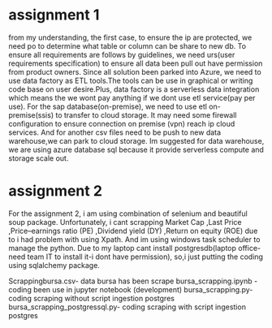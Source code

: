 # assignment 1
from my understanding, the first case, to ensure the ip are protected, we need po to determine what table or column can be share to new db.
To ensure all requirements are follows by guidelines, we need urs(user requirements specification) to ensure all data been pull out have permission from product owners.
Since all solution been parked into Azure, we need to use data factory as ETL tools.The tools can be use in graphical or writing code base on user desire.Plus, data factory is a serverless data integration which means the we wont pay anything if we dont use etl service(pay per use).
For the sap database(on-premise), we need to use etl on-premise(ssis) to transfer to cloud storage. It may need some firewall configuration to ensure connection on premise (vpn) reach ip cloud services.
And for another csv files need to be push to new data warehouse,we can park to cloud storage. Im suggested for data warehouse, we are using azure database sql because it provide serverless compute and storage scale out.

# assignment 2
For the assignment 2, i am using combination of selenium and beautiful soup package. Unfortunately, i cant scrapping 
Market Cap
,Last Price
,Price–earnings ratio (PE)
,Dividend yield (DY)
,Return on equity (ROE) due to i had problem with using
Xpath. And im using windows task scheduler to manage the python. Due to my laptop cant install postgresdb(laptop office-need team IT to install it-i dont have permission),
so,i just putting the coding using sqlalchemy package.

Scrappingbursa.csv- data bursa has been scrape
bursa_scrapping.ipynb - coding been use in jupyter notebook (development)
bursa_scrapping.py- coding scraping without script ingestion postgres
bursa_scrapping_postgressql.py- coding scraping with script ingestion postgres

